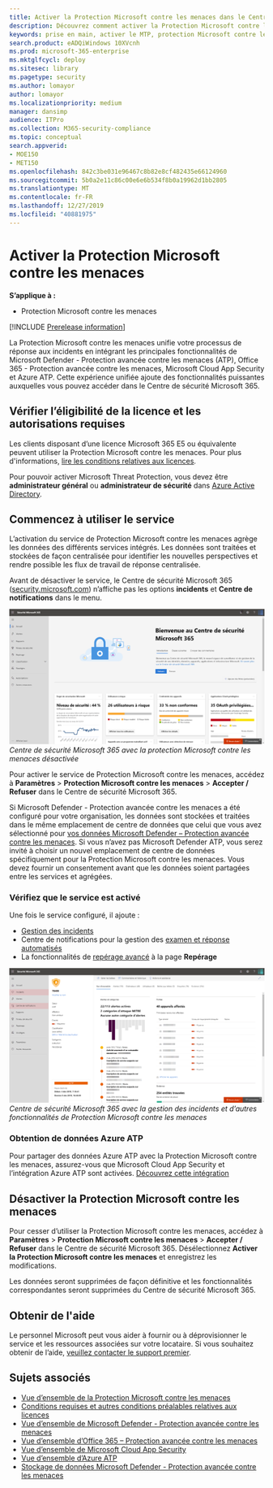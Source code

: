 ```yaml
---
title: Activer la Protection Microsoft contre les menaces dans le Centre de sécurité Microsoft 365
description: Découvrez comment activer la Protection Microsoft contre les menaces et commencer à intégrer votre incident de sécurité et votre réponse.
keywords: prise en main, activer le MTP, protection Microsoft contre les menaces, M365, sécurité, emplacement des données, autorisations requises, éligibilité des licences
search.product: eADQiWindows 10XVcnh
ms.prod: microsoft-365-enterprise
ms.mktglfcycl: deploy
ms.sitesec: library
ms.pagetype: security
ms.author: lomayor
author: lomayor
ms.localizationpriority: medium
manager: dansimp
audience: ITPro
ms.collection: M365-security-compliance
ms.topic: conceptual
search.appverid:
- MOE150
- MET150
ms.openlocfilehash: 842c3be031e96467c8b82e8cf482435e66124960
ms.sourcegitcommit: 5b0a2e11c86c00e6e6b534f8b0a19962d1bb2805
ms.translationtype: MT
ms.contentlocale: fr-FR
ms.lasthandoff: 12/27/2019
ms.locfileid: "40881975"
---
```

# <a name="turn-on-microsoft-threat-protection"></a>Activer la Protection Microsoft contre les menaces

**S’applique à :**
- Protection Microsoft contre les menaces

[!INCLUDE [Prerelease information](../includes/prerelease.md)]

La Protection Microsoft contre les menaces unifie votre processus de réponse aux incidents en intégrant les principales fonctionnalités de Microsoft Defender - Protection avancée contre les menaces (ATP), Office 365 - Protection avancée contre les menaces, Microsoft Cloud App Security et Azure ATP. Cette expérience unifiée ajoute des fonctionnalités puissantes auxquelles vous pouvez accéder dans le Centre de sécurité Microsoft 365.

## <a name="check-license-eligibility-and-required-permissions"></a>Vérifier l’éligibilité de la licence et les autorisations requises
Les clients disposant d’une licence Microsoft 365 E5 ou équivalente peuvent utiliser la Protection Microsoft contre les menaces. Pour plus d'informations, [lire les conditions relatives aux licences](prerequisites.md#licensing-requirements).

 Pour pouvoir activer Microsoft Threat Protection, vous devez être **administrateur général** ou **administrateur de sécurité** dans [Azure Active Directory](https://docs.microsoft.com/azure/active-directory/users-groups-roles/directory-assign-admin-roles#available-roles).

## <a name="start-using-the-service"></a>Commencez à utiliser le service
L’activation du service de Protection Microsoft contre les menaces agrège les données des différents services intégrés. Les données sont traitées et stockées de façon centralisée pour identifier les nouvelles perspectives et rendre possible les flux de travail de réponse centralisée.

Avant de désactiver le service, le Centre de sécurité Microsoft 365 ([security.microsoft.com](https://security.microsoft.com)) n’affiche pas les options **incidents** et **Centre de notifications** dans le menu.

![Image du menu Centre de sécurité Microsoft 365 sans les fonctionnalités de Protection Microsoft contre les menaces](../images/mtp-off.png)
*Centre de sécurité Microsoft 365 avec la protection Microsoft contre les menaces désactivée*

Pour activer le service de Protection Microsoft contre les menaces, accédez à **Paramètres** > **Protection Microsoft contre les menaces** > **Accepter / Refuser** dans le Centre de sécurité Microsoft 365.

Si Microsoft Defender - Protection avancée contre les menaces a été configuré pour votre organisation, les données sont stockées et traitées dans le même emplacement de centre de données que celui que vous avez sélectionné pour [vos données Microsoft Defender – Protection avancée contre les menaces](https://docs.microsoft.com/windows/security/threat-protection/microsoft-defender-atp/data-storage-privacy). Si vous n’avez pas Microsoft Defender ATP, vous serez invité à choisir un nouvel emplacement de centre de données spécifiquement pour la Protection Microsoft contre les menaces. Vous devez fournir un consentement avant que les données soient partagées entre les services et agrégées.

### <a name="confirm-that-the-service-is-on"></a>Vérifiez que le service est activé
Une fois le service configuré, il ajoute :

- [Gestion des incidents](incidents-overview.md)
- Centre de notifications pour la gestion des [examen et réponse automatisés](mtp-autoir.md)
- La fonctionnalités de [repérage avancé](advanced-hunting-overview.md) à la page **Repérage**

![Image du menu Centre de sécurité Microsoft 365 avec les fonctionnalités de Protection Microsoft contre les menaces](../images/mtp-on.png)
*Centre de sécurité Microsoft 365 avec la gestion des incidents et d’autres fonctionnalités de Protection Microsoft contre les menaces*

### <a name="getting-azure-atp-data"></a>Obtention de données Azure ATP
Pour partager des données Azure ATP avec la Protection Microsoft contre les menaces, assurez-vous que Microsoft Cloud App Security et l’intégration Azure ATP sont activées. [Découvrez cette intégration](https://docs.microsoft.com/cloud-app-security/aatp-integration)


## <a name="turn-off-microsoft-threat-protection"></a>Désactiver la Protection Microsoft contre les menaces
Pour cesser d’utiliser la Protection Microsoft contre les menaces, accédez à **Paramètres** > **Protection Microsoft contre les menaces** > **Accepter / Refuser** dans le Centre de sécurité Microsoft 365. Désélectionnez **Activer la Protection Microsoft contre les menaces** et enregistrez les modifications.

Les données seront supprimées de façon définitive et les fonctionnalités correspondantes seront supprimées du Centre de sécurité Microsoft 365.

## <a name="get-assistance"></a>Obtenir de l'aide

Le personnel Microsoft peut vous aider à fournir ou à déprovisionner le service et les ressources associées sur votre locataire. Si vous souhaitez obtenir de l’aide, [veuillez contacter le support premier](https://go.microsoft.com/fwlink/?LinkID=733758).

## <a name="related-topics"></a>Sujets associés

- [Vue d’ensemble de la Protection Microsoft contre les menaces](microsoft-threat-protection.md)
- [Conditions requises et autres conditions préalables relatives aux licences](prerequisites.md)
- [Vue d’ensemble de Microsoft Defender - Protection avancée contre les menaces](https://docs.microsoft.com/windows/security/threat-protection/microsoft-defender-atp/microsoft-defender-advanced-threat-protection)
- [Vue d’ensemble d’Office 365 – Protection avancée contre les menaces](../office-365-security/office-365-atp.md)
- [Vue d’ensemble de Microsoft Cloud App Security](https://docs.microsoft.com/cloud-app-security/what-is-cloud-app-security)
- [Vue d’ensemble d’Azure ATP](https://docs.microsoft.com/azure-advanced-threat-protection/what-is-atp)
- [Stockage de données Microsoft Defender - Protection avancée contre les menaces](https://docs.microsoft.com/windows/security/threat-protection/microsoft-defender-atp/data-storage-privacy)
